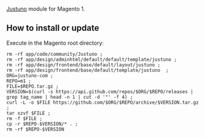 [Justuno](https://www.justuno.com) module for Magento 1.

## How to install or update
Execute in the Magento root directory:
```
rm -rf app/code/community/Justuno ;
rm -rf app/design/adminhtml/default/default/template/justuno ;
rm -rf app/design/frontend/base/default/layout/justuno ;
rm -rf app/design/frontend/base/default/template/justuno  ;
ORG=justuno-com ;
REPO=m1 ;
FILE=$REPO.tar.gz ;
VERSION=$(curl -s https://api.github.com/repos/$ORG/$REPO/releases | grep tag_name | head -n 1 | cut -d '"' -f 4) ;
curl -L -o $FILE https://github.com/$ORG/$REPO/archive/$VERSION.tar.gz ;
tar xzvf $FILE ;
rm -f $FILE ;
cp -r $REPO-$VERSION/* . ;
rm -rf $REPO-$VERSION 
```

